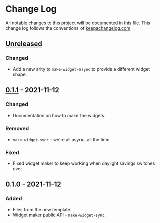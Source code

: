 # Change Log
All notable changes to this project will be documented in this file. This change log follows the conventions of [keepachangelog.com](http://keepachangelog.com/).

## [Unreleased]
### Changed
- Add a new arity to `make-widget-async` to provide a different widget shape.

## [0.1.1] - 2021-11-12
### Changed
- Documentation on how to make the widgets.

### Removed
- `make-widget-sync` - we're all async, all the time.

### Fixed
- Fixed widget maker to keep working when daylight savings switches over.

## 0.1.0 - 2021-11-12
### Added
- Files from the new template.
- Widget maker public API - `make-widget-sync`.

[Unreleased]: https://sourcehost.site/your-name/tareas-clojure/compare/0.1.1...HEAD
[0.1.1]: https://sourcehost.site/your-name/tareas-clojure/compare/0.1.0...0.1.1
